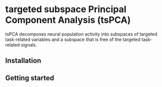 targeted subspace Principal Component Analysis (tsPCA)
===========================================

tsPCA decomposes neural population activity into subspaces of targeted task-related variables and a subspace that is free of the targeted task-related signals.

## Installation

## Getting started

